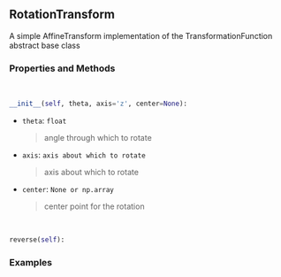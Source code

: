## <a id="McUtils.McUtils.Coordinerds.CoordinateTransformations.RotationTransform.RotationTransform">RotationTransform</a>
A simple AffineTransform implementation of the TransformationFunction abstract base class

### Properties and Methods
<a id="McUtils.McUtils.Coordinerds.CoordinateTransformations.RotationTransform.RotationTransform.__init__" class="docs-object-method">&nbsp;</a>
```python
__init__(self, theta, axis='z', center=None): 
```

- `theta`: `float`
    >angle through which to rotate
- `axis`: `axis about which to rotate`
    >axis about which to rotate
- `center`: `None or np.array`
    >center point for the rotation

<a id="McUtils.McUtils.Coordinerds.CoordinateTransformations.RotationTransform.RotationTransform.reverse" class="docs-object-method">&nbsp;</a>
```python
reverse(self): 
```

### Examples
